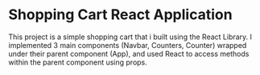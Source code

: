 # Shopping Cart React Application

This project is a simple shopping cart that i built using the React Library. I implemented 3 main components (Navbar, Counters, Counter) wrapped under their parent component (App), and used React to access methods within the parent component using props. 

